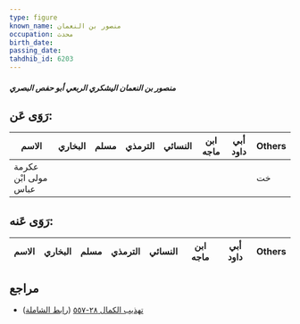 ```yaml
---
type: figure
known_name: منصور بن النعمان
occupation: محدث
birth_date:
passing_date:
tahdhib_id: 6203
---
```

##### منصور بن النعمان اليشكري الربعي أبو حفص البصري

## رَوَى عَن:
| الاسم                | البخاري | مسلم | الترمذي | النسائي | ابن ماجه | أبي داود | Others |
| -------------------- | ------- | ---- | ------- | ------- | -------- | -------- | ------ |
| عكرمة مولى ابْن عباس |         |      |         |         |          |          | خت     |
## رَوَى عَنه:
| الاسم | البخاري | مسلم | الترمذي | النسائي | ابن ماجه | أبي داود | Others |
| ----- | ------- | ---- | ------- | ------- | -------- | -------- | ------ |
## مراجع
- [تهذيب الكمال ٢٨-٥٥٧](obsidian://open?vault=Tahdhib-al-Kamal&file=Figures/٦٢٠٣-منصور%20بن%20النعمان%20اليشكري%20الربعي%20أبو%20حفص%20البصري) ([رابط الشاملة](https://shamela.ws/book/3722/15532))